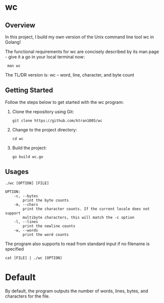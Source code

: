 # wc

## Overview

In this project, I build my own version of the Unix command line tool wc in Golang!

The functional requirements for wc are concisely described by its man page - give it a go in your local terminal now:

```text
 man wc
```

The TL/DR version is: wc – word, line, character, and byte count

## Getting Started
Follow the steps below to get started with the wc program:
    
1. Clone the repository using Git:
   ```text
   git clone https://github.com/ktran1005/wc
   ```
2. Change to the project directory:
   ```text
   cd wc
   ```
3. Build the project:
   ```text
   go build wc.go
   ```

## Usages

```text
./wc [OPTION] [FILE]

OPTION:
    -c, --bytes
        print the byte counts
    -m, --chars
        print the character counts. If the current locale does not support
        multibyte characters, this will match the -c option
    -l, --lines
        print the newline counts
    -w, --words
        print the word counts
```
The program also supports to read from standard input if no filename is specified
 ```text
 cat [FILE] | ./wc [OPTION]
 ```


# Default
By default, the program outputs the number of words, lines, bytes, and characters for the file.

   

